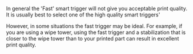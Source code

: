 In general the 'Fast' smart trigger will not give you acceptable print quality.  It is usually best to select one of the high quality smart triggers'

However, in some situations the fast trigger may be ideal.  For example, if you are using a wipe tower, using the fast trigger and a stabilization that is closer to the wipe tower than to your printed part can result in excellent print quality. 

